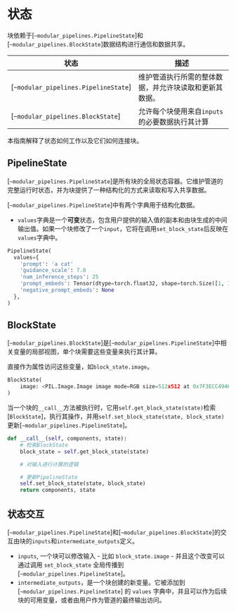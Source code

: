 <!--版权 2025 The HuggingFace Team。保留所有权利。

根据Apache许可证2.0版（"许可证"）授权；除非符合许可证的规定，否则不得使用此文件。
您可以在以下网址获取许可证的副本

http://www.apache.org/licenses/LICENSE-2.0

除非适用法律要求或书面同意，根据许可证分发的软件是基于"按原样"分发的，没有任何形式的明示或暗示的担保或条件。有关许可证下特定的语言管理权限和限制，请参阅许可证。
-->

# 状态

块依赖于[`~modular_pipelines.PipelineState`]和[`~modular_pipelines.BlockState`]数据结构进行通信和数据共享。

| 状态 | 描述 |
|-------|-------------|
| [`~modular_pipelines.PipelineState`] | 维护管道执行所需的整体数据，并允许块读取和更新其数据。 |
| [`~modular_pipelines.BlockState`] | 允许每个块使用来自`inputs`的必要数据执行其计算 |

本指南解释了状态如何工作以及它们如何连接块。

## PipelineState

[`~modular_pipelines.PipelineState`]是所有块的全局状态容器。它维护管道的完整运行时状态，并为块提供了一种结构化的方式来读取和写入共享数据。

[`~modular_pipelines.PipelineState`]中有两个字典用于结构化数据。

- `values`字典是一个**可变**状态，包含用户提供的输入值的副本和由块生成的中间输出值。如果一个块修改了一个`input`，它将在调用`set_block_state`后反映在`values`字典中。

```py
PipelineState(
  values={
    'prompt': 'a cat'
    'guidance_scale': 7.0
    'num_inference_steps': 25
    'prompt_embeds': Tensor(dtype=torch.float32, shape=torch.Size([1, 1, 1, 1]))
    'negative_prompt_embeds': None
  },
)
```

## BlockState

[`~modular_pipelines.BlockState`]是[`~modular_pipelines.PipelineState`]中相关变量的局部视图，单个块需要这些变量来执行其计算。

直接作为属性访问这些变量，如`block_state.image`。

```py
BlockState(
    image: <PIL.Image.Image image mode=RGB size=512x512 at 0x7F3ECC494640>
)
```

当一个块的`__call__`方法被执行时，它用`self.get_block_state(state)`检索[`BlockState`]，执行其操作，并用`self.set_block_state(state, block_state)`更新[`~modular_pipelines.PipelineState`]。

```py
def __call__(self, components, state):
    # 检索BlockState
    block_state = self.get_block_state(state)

    # 对输入进行计算的逻辑

    # 更新PipelineState
    self.set_block_state(state, block_state)
    return components, state
```

## 状态交互

[`~modular_pipelines.PipelineState`]和[`~modular_pipelines.BlockState`]的交互由块的`inputs`和`intermediate_outputs`定义。

- `inputs`,
一个块可以修改输入 - 比如 `block_state.image` - 并且这个改变可以通过调用 `set_block_state` 全局传播到 [`~modular_pipelines.PipelineState`]。
- `intermediate_outputs`，是一个块创建的新变量。它被添加到 [`~modular_pipelines.PipelineState`] 的 `values` 字典中，并且可以作为后续块的可用变量，或者由用户作为管道的最终输出访问。
